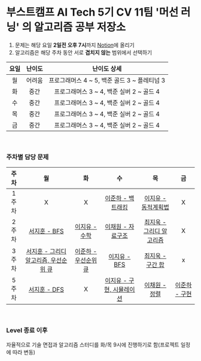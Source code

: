 # 부스트캠프 AI Tech 5기 CV 11팀 '머선 러닝' 의 알고리즘 공부 저장소

1. 문제는 해당 요일 **2일전 오후 7시**까지 [Notion](https://www.notion.so/CV-11-c3257657e35c42a6ac899efb6b58ec44)에 올리기
2. 알고리즘은 해당 주차 동안 서로 **겹치지 않는** 범위에서 선택하기

|요일|난이도|난이도 상세|
|:---:|:---:|:---:|
|월|어려움|프로그래머스 4 ~ 5, 백준 골드 3 ~ 플레티넘 3|
|화|중간|프로그래머스 3 ~ 4, 백준 실버 2 ~ 골드 4|
|수|중간|프로그래머스 3 ~ 4, 백준 실버 2 ~ 골드 4|
|목|중간|프로그래머스 3 ~ 4, 백준 실버 2 ~ 골드 4|
|금|중간|프로그래머스 3 ~ 4, 백준 실버 2 ~ 골드 4|

<br/>

### 주차별 담당 문제

|주차|월|화|수|목|금|
|:---:|:---:|:---:|:---:|:---:|:---:|
|1주차|X|X|[이준하 - 백트래킹](https://school.programmers.co.kr/learn/courses/30/lessons/60059)|[이지유 - 동적계획법](https://school.programmers.co.kr/learn/courses/30/lessons/12905?language=python3)|X|
|2주차|[서지훈 - BFS](https://www.acmicpc.net/problem/1600)|[이지유 - 수학](https://www.acmicpc.net/problem/1711)|[이채원 - 자료구조](https://www.acmicpc.net/problem/1302)|[최지욱 - 그리디 알고리즘](https://school.programmers.co.kr/learn/courses/30/lessons/42884)|X|
|3주차|[서지훈 - 그리디 알고리즘, 우선순위 큐](https://www.acmicpc.net/problem/1202)|[이준하 - 우선순위 큐](https://school.programmers.co.kr/learn/courses/30/lessons/12927)|[이지유 - BFS](https://www.acmicpc.net/problem/16234)|[최지욱 - 구간 합](https://www.acmicpc.net/problem/11660)|x|
|5주차|[서지훈 - DFS](https://www.acmicpc.net/problem/9466)|X|[이지유 - 구현, 시뮬레이션](https://www.acmicpc.net/problem/21610)|[이채원 - 정렬](https://school.programmers.co.kr/learn/courses/30/lessons/152995)|[이준하 - 구현](https://www.acmicpc.net/problem/20056)|

<br/>

### Level 종료 이후
자율적으로 기술 면접과 알고리즘 스터디를 화/목 9시에 진행하기로 함(프로젝트 일정에 따라 변동)
